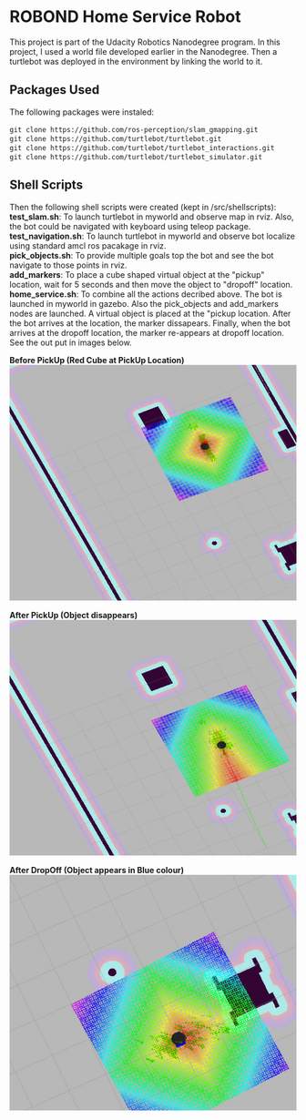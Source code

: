 # ROBOND Home Service Robot

This project is part of the Udacity Robotics Nanodegree program. In this project, I used a world file developed earlier in the Nanodegree. Then a turtlebot was deployed in the environment by linking the world to it. 

## Packages Used
The following packages were instaled:
```
git clone https://github.com/ros-perception/slam_gmapping.git
git clone https://github.com/turtlebot/turtlebot.git
git clone https://github.com/turtlebot/turtlebot_interactions.git
git clone https://github.com/turtlebot/turtlebot_simulator.git
```

## Shell Scripts
Then the following shell scripts were created (kept in /src/shellscripts): <br/>
**test_slam.sh**: To launch turtlebot in myworld and observe map in rviz. Also, the bot could be navigated with keyboard using teleop package.<br/>
**test_navigation.sh**: To launch turtlebot in myworld and observe bot localize using standard amcl ros pacakage in rviz.<br/>
**pick_objects.sh**: To provide multiple goals top the bot and see the bot navigate to those points in rviz.<br/>
**add_markers**: To place a cube shaped virtual object at the "pickup" location, wait for 5 seconds and then move the object to "dropoff" location.<br/>
**home_service.sh**: To combine all the actions decribed above. The bot is launched in myworld in gazebo. Also the pick_objects and add_markers nodes are launched. A virtual object is placed at the "pickup location. After the bot arrives at the location, the marker dissapears. Finally, when the bot arrives at the dropoff location, the marker re-appears at  dropoff location. See the out put in images below.<br/>


**Before PickUp (Red Cube at PickUp Location)**
<img src="images/Before_PickUp.png" width="779" height="414" />

**After PickUp (Object disappears)**
<img src="images/After_PickUp.png" width="779" height="414" />

**After DropOff (Object appears in Blue colour)**
<img src="images/DropOff.png" width="779" height="414" />
